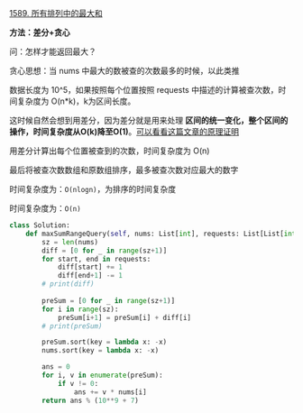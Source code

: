 [1589. 所有排列中的最大和](https://leetcode-cn.com/problems/maximum-sum-obtained-of-any-permutation/)

**方法：差分+贪心**

问：怎样才能返回最大？

贪心思想：当 nums 中最大的数被查的次数最多的时候，以此类推

数据长度为 10^5，如果按照每个位置按照 requests 中描述的计算被查次数，时间复杂度为 O(n*k)，k为区间长度。

这时候自然会想到用差分，因为差分就是用来处理 **区间的统一变化，整个区间的操作，时间复杂度从O(k)降至O(1)**。[可以看看这篇文章的原理证明](https://doongz.gitbook.io/notes/ji-chu-suan-fa/qian-zhui-he-cha-fen/cha-fen)

用差分计算出每个位置被查到的次数，时间复杂度为 O(n)

最后将被查次数数组和原数组排序，最多被查次数对应最大的数字

时间复杂度为：`O(nlogn)`，为排序的时间复杂度

时间复杂度为：`O(n)`

```python
class Solution:
    def maxSumRangeQuery(self, nums: List[int], requests: List[List[int]]) -> int:
        sz = len(nums)
        diff = [0 for _ in range(sz+1)]
        for start, end in requests:
            diff[start] += 1
            diff[end+1] -= 1
        # print(diff)
        
        preSum = [0 for _ in range(sz+1)]
        for i in range(sz):
            preSum[i+1] = preSum[i] + diff[i]
        # print(preSum)

        preSum.sort(key = lambda x: -x)
        nums.sort(key = lambda x: -x)

        ans = 0
        for i, v in enumerate(preSum):
            if v != 0:
                ans += v * nums[i]
        return ans % (10**9 + 7)
```

